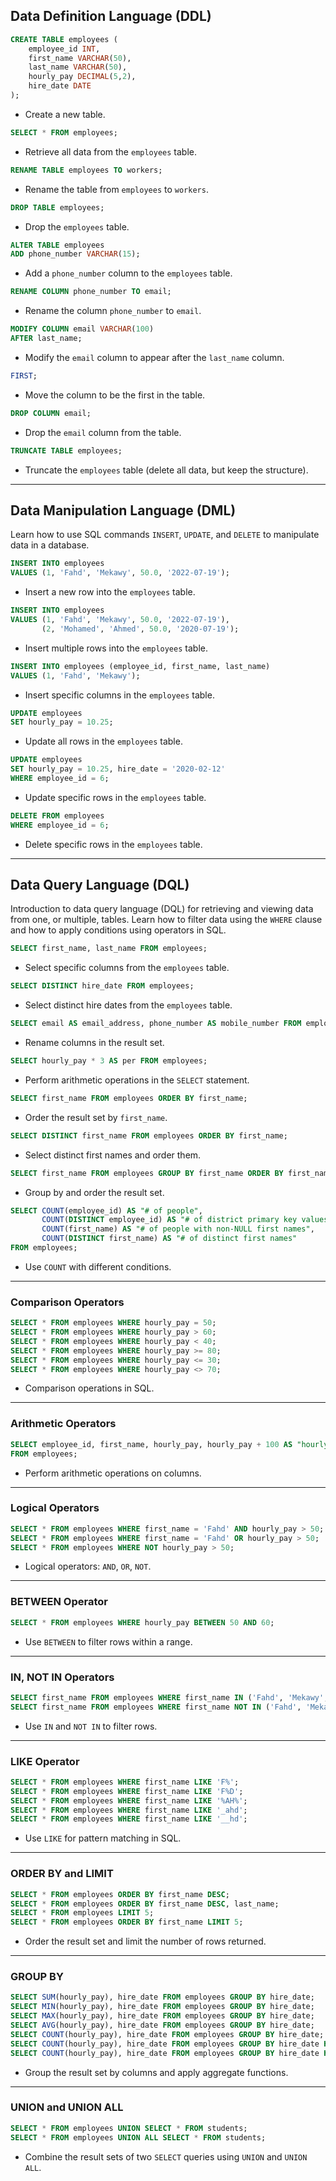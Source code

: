 ## Data Definition Language (DDL)

```sql
CREATE TABLE employees (
	employee_id INT,
	first_name VARCHAR(50),
	last_name VARCHAR(50),
	hourly_pay DECIMAL(5,2),
	hire_date DATE
);
```
- Create a new table.

```sql
SELECT * FROM employees;
```
- Retrieve all data from the `employees` table.

```sql
RENAME TABLE employees TO workers;
```
- Rename the table from `employees` to `workers`.

```sql
DROP TABLE employees;
```
- Drop the `employees` table.

```sql
ALTER TABLE employees 
ADD phone_number VARCHAR(15);
```
- Add a `phone_number` column to the `employees` table.

```sql
RENAME COLUMN phone_number TO email;
```
- Rename the column `phone_number` to `email`.

```sql
MODIFY COLUMN email VARCHAR(100)  
AFTER last_name;
```
- Modify the `email` column to appear after the `last_name` column.

```sql
FIRST; 
```
- Move the column to be the first in the table.

```sql
DROP COLUMN email;
```
- Drop the `email` column from the table.

```sql
TRUNCATE TABLE employees;
```
- Truncate the `employees` table (delete all data, but keep the structure).

---

## Data Manipulation Language (DML)

Learn how to use SQL commands `INSERT`, `UPDATE`, and `DELETE` to manipulate data in a database.

```sql
INSERT INTO employees 
VALUES (1, 'Fahd', 'Mekawy', 50.0, '2022-07-19');
```
- Insert a new row into the `employees` table.

```sql
INSERT INTO employees 
VALUES (1, 'Fahd', 'Mekawy', 50.0, '2022-07-19'), 
       (2, 'Mohamed', 'Ahmed', 50.0, '2020-07-19');
```
- Insert multiple rows into the `employees` table.

```sql
INSERT INTO employees (employee_id, first_name, last_name) 
VALUES (1, 'Fahd', 'Mekawy');
```
- Insert specific columns in the `employees` table.

```sql
UPDATE employees
SET hourly_pay = 10.25;
```
- Update all rows in the `employees` table.

```sql
UPDATE employees
SET hourly_pay = 10.25, hire_date = '2020-02-12' 
WHERE employee_id = 6;
```
- Update specific rows in the `employees` table.

```sql
DELETE FROM employees 
WHERE employee_id = 6;
```
- Delete specific rows in the `employees` table.

---

## Data Query Language (DQL)

Introduction to data query language (DQL) for retrieving and viewing data from one, or multiple, tables. Learn how to filter data using the `WHERE` clause and how to apply conditions using operators in SQL.

```sql
SELECT first_name, last_name FROM employees;
```
- Select specific columns from the `employees` table.

```sql
SELECT DISTINCT hire_date FROM employees;
```
- Select distinct hire dates from the `employees` table.

```sql
SELECT email AS email_address, phone_number AS mobile_number FROM employees;
```
- Rename columns in the result set.

```sql
SELECT hourly_pay * 3 AS per FROM employees;
```
- Perform arithmetic operations in the `SELECT` statement.

```sql
SELECT first_name FROM employees ORDER BY first_name;
```
- Order the result set by `first_name`.

```sql
SELECT DISTINCT first_name FROM employees ORDER BY first_name;
```
- Select distinct first names and order them.

```sql
SELECT first_name FROM employees GROUP BY first_name ORDER BY first_name;
```
- Group by and order the result set.

```sql
SELECT COUNT(employee_id) AS "# of people",
       COUNT(DISTINCT employee_id) AS "# of district primary key values",
       COUNT(first_name) AS "# of people with non-NULL first names",
       COUNT(DISTINCT first_name) AS "# of distinct first names"
FROM employees;
```
- Use `COUNT` with different conditions.

---

### Comparison Operators

```sql
SELECT * FROM employees WHERE hourly_pay = 50;
SELECT * FROM employees WHERE hourly_pay > 60;
SELECT * FROM employees WHERE hourly_pay < 40;
SELECT * FROM employees WHERE hourly_pay >= 80;
SELECT * FROM employees WHERE hourly_pay <= 30;
SELECT * FROM employees WHERE hourly_pay <> 70;
```
- Comparison operations in SQL.

---

### Arithmetic Operators

```sql
SELECT employee_id, first_name, hourly_pay, hourly_pay + 100 AS "hourly_pay + 100" 
FROM employees;
```
- Perform arithmetic operations on columns.

---

### Logical Operators

```sql
SELECT * FROM employees WHERE first_name = 'Fahd' AND hourly_pay > 50;
SELECT * FROM employees WHERE first_name = 'Fahd' OR hourly_pay > 50;
SELECT * FROM employees WHERE NOT hourly_pay > 50;
```
- Logical operators: `AND`, `OR`, `NOT`.

---

### BETWEEN Operator

```sql
SELECT * FROM employees WHERE hourly_pay BETWEEN 50 AND 60;
```
- Use `BETWEEN` to filter rows within a range.

---

### IN, NOT IN Operators

```sql
SELECT first_name FROM employees WHERE first_name IN ('Fahd', 'Mekawy', 'Mohamed');
SELECT first_name FROM employees WHERE first_name NOT IN ('Fahd', 'Mekawy', 'Mohamed');
```
- Use `IN` and `NOT IN` to filter rows.

---

### LIKE Operator

```sql
SELECT * FROM employees WHERE first_name LIKE 'F%';
SELECT * FROM employees WHERE first_name LIKE 'F%D';
SELECT * FROM employees WHERE first_name LIKE '%AH%';
SELECT * FROM employees WHERE first_name LIKE '_ahd';
SELECT * FROM employees WHERE first_name LIKE '__hd';
```
- Use `LIKE` for pattern matching in SQL.

---

### ORDER BY and LIMIT

```sql
SELECT * FROM employees ORDER BY first_name DESC;
SELECT * FROM employees ORDER BY first_name DESC, last_name;
SELECT * FROM employees LIMIT 5;
SELECT * FROM employees ORDER BY first_name LIMIT 5;
```
- Order the result set and limit the number of rows returned.

---

### GROUP BY

```sql
SELECT SUM(hourly_pay), hire_date FROM employees GROUP BY hire_date;
SELECT MIN(hourly_pay), hire_date FROM employees GROUP BY hire_date;
SELECT MAX(hourly_pay), hire_date FROM employees GROUP BY hire_date;
SELECT AVG(hourly_pay), hire_date FROM employees GROUP BY hire_date;
SELECT COUNT(hourly_pay), hire_date FROM employees GROUP BY hire_date;
SELECT COUNT(hourly_pay), hire_date FROM employees GROUP BY hire_date HAVING COUNT(hourly_pay) > 1;
SELECT COUNT(hourly_pay), hire_date FROM employees GROUP BY hire_date HAVING COUNT(hourly_pay) > 1 AND employee_id IS NOT NULL;
```
- Group the result set by columns and apply aggregate functions.

---

### UNION and UNION ALL

```sql
SELECT * FROM employees UNION SELECT * FROM students;
SELECT * FROM employees UNION ALL SELECT * FROM students;
```
- Combine the result sets of two `SELECT` queries using `UNION` and `UNION ALL`.
